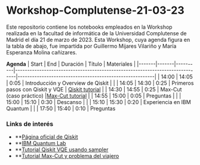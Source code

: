 # Workshop-Complutense-21-03-23

Este repositorio contiene los notebooks empleados en la Workshop realizada en la facultad de informática de la Universidad Complutense de Madrid el día 21 de marzo de 2023. Esta Workshop, cuya agenda figura en la tabla de abajo, fue impartida por Guillermo Mijares Vilariño y María Esperanza Molina cañizares.


**Agenda**
| Start | End   | Duración | Título                                                                       | Materiales                                              |
|-------|-------|----------|------------------------------------------------------------------------------|---------------------------------------------------------|
| 14:00 | 14:05 | 0:05     | Introducción y Overview de Qiskit                                            |                                                         |
| 14:05 | 14:30 | 0:25     | Primeros pasos con Qiskit y VQE                                              |       [Qiskit tutorial](Notebooks/Primeros_pasos_qiskit.ipynb)           |
| 14:30 | 14:55 | 0:25     | Max-Cut (caso práctico)                                                      |[Max-Cut tutorial](Notebooks/maxcut.ipynb)                         |
| 14:55 | 15:00 | 0:05     | Preguntas                                                                    |                                                         |
| 15:00 | 15:10 | 0:30     | Descanso                                                                     |                                                         |
| 15:10 | 15:30 | 0:20     | Experiencia en IBM Quantum                                                   |                                                         |
| 17:50 | 15:40 | 0:10     | Preguntas     


### Links de interés
- **[Página oficial de Qiskit](https://qiskit.org/)
- **[IBM Quantum Lab](https://lab.quantum-computing.ibm.com)
- **[Tutorial Qiskit VQE usando sampler]([https://qiskit.org/textbook/ch-paper-implementations/vqls.html](https://qiskit.org/documentation/partners/qiskit_ibm_runtime/tutorials/vqe_with_estimator.html))
- **[Tutorial Max-Cut y problema del viajero](https://qiskit.org/documentation/optimization/tutorials/06_examples_max_cut_and_tsp.html)
